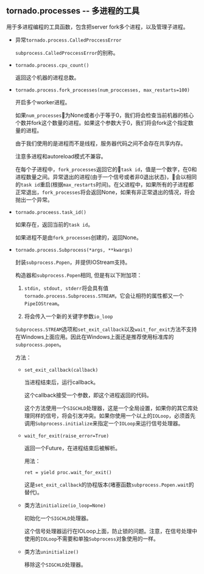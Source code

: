 ## tornado.processes -- 多进程的工具

用于多进程编程的工具函数，包含把server fork多个进程，以及管理子进程。

- 异常`tornado.process.CalledProccessError`

    `subprocess.CalledProccessError`的别称。

- `tornado.process.cpu_count()`

    返回这个机器的进程总数。

- `tornado.process.fork_processes(num_proccesses, max_restarts=100)`

    开启多个worker进程。

    如果`num_processes`为None或者小于等于0，我们将会检查当前机器的核心个数并fork这个数量的进程。如果这个参数大于0，我们将会fork这个指定数量的进程。

    由于我们使用的是进程而不是线程，服务器代码之间不会存在共享内存。

    注意多进程和autoreload模式不兼容。

    在每个子进程中，`fork_processes`返回它的`task id`，值是一个数字，在0和进程数量之间。异常退出的进程(由于一个信号或者非0退出状态)，会以相同的`task id`重启(根据`max_restarts`时间)。在父进程中，如果所有的子进程都正常退出，`fork_processes`将会返回None，如果有非正常退出的情况，将会抛出一个异常。

- `tornado.proceess.task_id()`

    如果存在，返回当前的`task id`。

    如果进程不是由`fork_processes`创建的，返回None。

- `tornado.process.Subprocess(*args, **kwargs)`

    封装`subprocess.Popen`，并提供IOStream支持。

    构造器和`subprocess.Popen`相同, 但是有以下附加项：

    1. `stdin, stdout, stderr`将会具有值`tornado.process.Subprocess.STREAM`，它会让相符的属性都又一个`PipeIOStream`。

    2. 将会传入一个新的关键字参数`io_loop`

    `Subprocess.STREAM`选项和`set_exit_callback`以及`wait_for_exit`方法不支持在Windows上面应用。因此在Windows上面还是推荐使用标准库的`subprocess.popen`。

    方法：

    - `set_exit_callback(callback)`

        当进程结束后，运行callback。

        这个callback接受一个参数，即这个进程返回的代码。

        这个方法使用一个`SIGCHLD`处理器，这是一个全局设置，如果你的其它库处理同样的信号，将会引发冲突。如果你使用一个以上的`IOLoop`，必须首先调用`Subprocess.initialize`来指定一个`IOLoop`来运行信号处理器。

    - `wait_for_exit(raise_error=True)`

        返回一个Future，在进程结束后被解析。

        用法：

        `ret = yield proc.wait_for_exit()`

        这是`set_exit_callback`的协程版本(堵塞函数`subprocess.Popen.wait`的替代)。

    - 类方法`initialize(io_loop=None)`

        初始化一个`SIGCHLD`处理器。

        这个信号处理器运行在IOLoop上面，防止锁的问题。注意，在信号处理中使用的`IOLoop`不需要和单独`Subprocess`对象使用的一样。

    - 类方法`uninitialize()`

        移除这个`SIGCHLD`处理器。

        